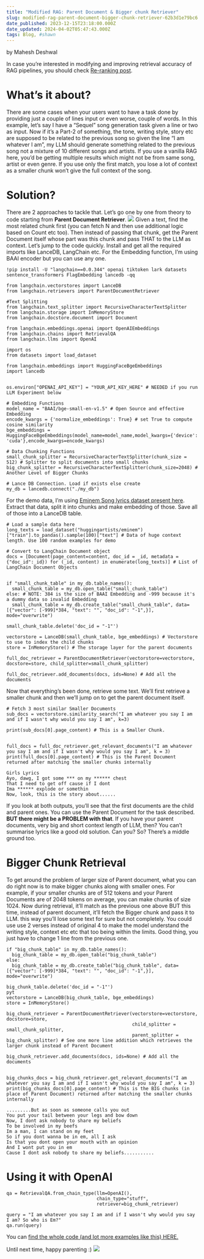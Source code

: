 ```yaml
---
title: "Modified RAG: Parent Document & Bigger chunk Retriever"
slug: modified-rag-parent-document-bigger-chunk-retriever-62b3d1e79bc6
date_published: 2023-12-15T23:18:00.000Z
date_updated: 2024-04-02T05:47:43.000Z
tags: Blog, #shawn
---
```


by Mahesh Deshwal

In case you’re interested in modifying and improving retrieval accuracy of RAG pipelines, you should check [Re-ranking post](https://medium.com/p/cf6eaec6d544).

# What’s it about?

There are some cases when your users want to have a task done by providing just a couple of lines input or even worse, couple of words. In this example, let’s say I have a “Sequel” song generation task given a line or two as input. Now if it’s a Part-2 of something, the tone, writing style, story etc are supposed to be related to the previous song so given the line “I am whatever I am”, my LLM should generate something related to the previous song not a mixture of 10 different songs and artists. If you use a vanilla RAG here, you’d be getting multiple results which might not be from same song, artist or even genre. If you use only the first match, you lose a lot of context as a smaller chunk won’t give the full context of the song.

# Solution?

There are 2 approaches to tackle that. Let’s go one by one from theory to code starting from **Parent Document Retriever**.
![](https://miro.medium.com/v2/resize:fit:550/1*0JHJPrAuvalxOsywuNxJqg.jpeg)
Given a text, find the most related chunk first (you can fetch N and then use additional logic based on Count etc too). Then instead of passing that chunk, get the Parent Document itself whose part was this chunk and pass THAT to the LLM as context. Let’s jump to the code quickly. Install and get all the required imports like LanceDB, LangChain etc. For the Embedding function, I’m using BAAI encoder but you can use any one.

    !pip install -U "langchain==0.0.344" openai tiktoken lark datasets sentence_transformers FlagEmbedding lancedb -qq
    
    from langchain.vectorstores import LanceDB
    from langchain.retrievers import ParentDocumentRetriever
    
    #Text Splitting
    from langchain.text_splitter import RecursiveCharacterTextSplitter
    from langchain.storage import InMemoryStore
    from langchain.docstore.document import Document
    
    from langchain.embeddings.openai import OpenAIEmbeddings
    from langchain.chains import RetrievalQA
    from langchain.llms import OpenAI
    
    import os
    from datasets import load_dataset
    
    from langchain.embeddings import HuggingFaceBgeEmbeddings
    import lancedb
    
    
    os.environ["OPENAI_API_KEY"] = "YOUR_API_KEY_HERE" # NEEDED if you run LLM Experiment below
    
    # Embedding Functions
    model_name = "BAAI/bge-small-en-v1.5" # Open Source and effective Embedding
    encode_kwargs = {'normalize_embeddings': True} # set True to compute cosine similarity
    bge_embeddings = HuggingFaceBgeEmbeddings(model_name=model_name,model_kwargs={'device': 'cuda'},encode_kwargs=encode_kwargs)
    
    # Data Chunking Functions
    small_chunk_splitter = RecursiveCharacterTextSplitter(chunk_size = 512) # Splitter to split documents into small chunks
    big_chunk_splitter = RecursiveCharacterTextSplitter(chunk_size=2048) # Another Level of Bigger Chunks
    
    # Lance DB Connection. Load if exists else create
    my_db = lancedb.connect("./my_db")

For the demo data, I’m using [Eminem Song lyrics dataset present here](https://huggingface.co/huggingartists/eminem). Extract that data, split it into chunks and make embedding of those. Save all of those into a LanceDB table.

    # Load a sample data here
    long_texts = load_dataset("huggingartists/eminem")["train"].to_pandas().sample(100)["text"] # Data of huge context length. Use 100 random examples for demo
    
    # Convert to LangChain Document object
    docs = [Document(page_content=content, doc_id = _id, metadata = {"doc_id":_id}) for (_id, content) in enumerate(long_texts)] # List of LangChain Document Objects
    
    
    if "small_chunk_table" in my_db.table_names():
      small_chunk_table = my_db.open_table("small_chunk_table")
    else: # NOTE: 384 is the size of BAAI Embedding and -999 because it's a dummy data so invalid Embedding
      small_chunk_table = my_db.create_table("small_chunk_table", data=[{"vector": [-999]*384, "text": "", "doc_id": "-1",}], mode="overwrite")
    
    small_chunk_table.delete('doc_id = "-1"')
    
    vectorstore = LanceDB(small_chunk_table, bge_embeddings) # Vectorstore to use to index the child chunks
    store = InMemoryStore() # The storage layer for the parent documents
    
    full_doc_retriever = ParentDocumentRetriever(vectorstore=vectorstore, docstore=store, child_splitter=small_chunk_splitter)
    
    full_doc_retriever.add_documents(docs, ids=None) # Add all the documents

Now that everything’s been done, retrieve some text. We’ll first retrieve a smaller chunk and then we’ll jump on to get the parent document itself.

    # Fetch 3 most similar Smaller Documents
    sub_docs = vectorstore.similarity_search("I am whatever you say I am and if I wasn't why would you say I am", k=3)
    
    print(sub_docs[0].page_content) # This is a Smaller Chunk.
    
    
    full_docs = full_doc_retriever.get_relevant_documents("I am whatever you say I am and if I wasn't why would you say I am", k = 3)
    print(full_docs[0].page_content) # This is the Parent Document returned after matching the smaller chunks internally

    Girls Lyrics
    Ayo, dawg, I got some *** on my ****** chest
    That I need to get off cause if I dont
    Ima ****** explode or somethin
    Now, look, this is the story about......

If you look at both outputs, you’ll see that the first documents are the child and parent ones. You can use the Parent Document for the task described. **BUT there might be a PROBLEM with that**. If you have your parent documents, very big and short context length of LLM, then? You can’t summarise lyrics like a good old solution. Can you? So? There’s a middle ground too.

# Bigger Chunk Retrieval

To get around the problem of larger size of Parent document, what you can do right now is to make bigger chunks along with smaller ones. For example, if your smaller chunks are of 512 tokens and your Parent Documents are of 2048 tokens on average, you can make chunks of size 1024. Now during retrieval, it’ll match as the previous one above BUT this time, instead of parent document, it’ll fetch the Bigger chunk and pass it to LLM. this way you’ll lose some text for sure but not completely. You could use use 2 verses instead of original 4 to make the model understand the writing style, context etc etc that too being within the limits. Good thing, you just have to change 1 line from the previous one.

    if "big_chunk_table" in my_db.table_names():
      big_chunk_table = my_db.open_table("big_chunk_table")
    else:
      big_chunk_table = my_db.create_table("big_chunk_table", data=[{"vector": [-999]*384, "text": "", "doc_id": "-1",}], mode="overwrite")
    
    big_chunk_table.delete('doc_id = "-1"')
    pyt
    vectorstore = LanceDB(big_chunk_table, bge_embeddings)
    store = InMemoryStore()
    
    big_chunk_retriever = ParentDocumentRetriever(vectorstore=vectorstore, docstore=store,
                                                  child_splitter = small_chunk_splitter,
                                                  parent_splitter = big_chunk_splitter) # See one more line addition which retrieves the larger chunk instead of Parent Document
    
    big_chunk_retriever.add_documents(docs, ids=None) # Add all the documents
    
    
    big_chunks_docs = big_chunk_retriever.get_relevant_documents("I am whatever you say I am and if I wasn't why would you say I am", k = 3)
    print(big_chunks_docs[0].page_content) # This is the BIG chunks (in place of Parent Document) returned after matching the smaller chunks internally

    .........But as soon as someone calls you out
    You put your tail between your legs and bow down
    Now, I dont ask nobody to share my beliefs
    To be involved in my beefs
    Im a man, I can stand on my feet
    So if you dont wanna be in em, all I ask
    Is that you dont open your mouth with an opinion
    And I wont put you in em
    Cause I dont ask nobody to share my beliefs...........

# Using it with OpenAI

    qa = RetrievalQA.from_chain_type(llm=OpenAI(),
                                     chain_type="stuff",
                                     retriever=big_chunk_retriever)
    
    query = "I am whatever you say I am and if I wasn't why would you say I am? So who is Em?"
    qa.run(query)

You can [find the whole code (and lot more examples like this) HERE.](https://github.com/lancedb/vectordb-recipes#examples)

Until next time, happy parenting :)
![](https://miro.medium.com/v2/resize:fit:550/1*lkDfUDQXYMUsnje8fM331Q.jpeg)
